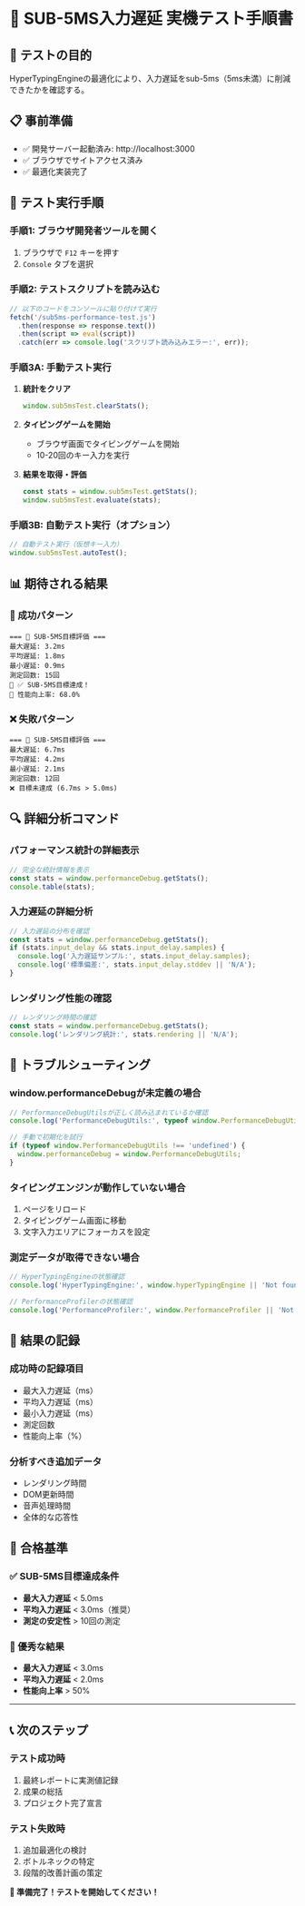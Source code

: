 # 🚀 SUB-5MS入力遅延 実機テスト手順書

## 🎯 テストの目的
HyperTypingEngineの最適化により、入力遅延をsub-5ms（5ms未満）に削減できたかを確認する。

## 📋 事前準備
- ✅ 開発サーバー起動済み: http://localhost:3000
- ✅ ブラウザでサイトアクセス済み
- ✅ 最適化実装完了

## 🔧 テスト実行手順

### 手順1: ブラウザ開発者ツールを開く
1. ブラウザで `F12` キーを押す
2. `Console` タブを選択

### 手順2: テストスクリプトを読み込む
```javascript
// 以下のコードをコンソールに貼り付けて実行
fetch('/sub5ms-performance-test.js')
  .then(response => response.text())
  .then(script => eval(script))
  .catch(err => console.log('スクリプト読み込みエラー:', err));
```

### 手順3A: 手動テスト実行
1. **統計をクリア**
   ```javascript
   window.sub5msTest.clearStats();
   ```

2. **タイピングゲームを開始**
   - ブラウザ画面でタイピングゲームを開始
   - 10-20回のキー入力を実行

3. **結果を取得・評価**
   ```javascript
   const stats = window.sub5msTest.getStats();
   window.sub5msTest.evaluate(stats);
   ```

### 手順3B: 自動テスト実行（オプション）
```javascript
// 自動テスト実行（仮想キー入力）
window.sub5msTest.autoTest();
```

## 📊 期待される結果

### 🎉 成功パターン
```
=== 🎯 SUB-5MS目標評価 ===
最大遅延: 3.2ms
平均遅延: 1.8ms
最小遅延: 0.9ms
測定回数: 15回
🎉 ✅ SUB-5MS目標達成！
🚀 性能向上率: 68.0%
```

### ❌ 失敗パターン
```
=== 🎯 SUB-5MS目標評価 ===
最大遅延: 6.7ms
平均遅延: 4.2ms
最小遅延: 2.1ms
測定回数: 12回
❌ 目標未達成 (6.7ms > 5.0ms)
```

## 🔍 詳細分析コマンド

### パフォーマンス統計の詳細表示
```javascript
// 完全な統計情報を表示
const stats = window.performanceDebug.getStats();
console.table(stats);
```

### 入力遅延の詳細分析
```javascript
// 入力遅延の分布を確認
const stats = window.performanceDebug.getStats();
if (stats.input_delay && stats.input_delay.samples) {
  console.log('入力遅延サンプル:', stats.input_delay.samples);
  console.log('標準偏差:', stats.input_delay.stddev || 'N/A');
}
```

### レンダリング性能の確認
```javascript
// レンダリング時間の確認
const stats = window.performanceDebug.getStats();
console.log('レンダリング統計:', stats.rendering || 'N/A');
```

## 🚨 トラブルシューティング

### window.performanceDebugが未定義の場合
```javascript
// PerformanceDebugUtilsが正しく読み込まれているか確認
console.log('PerformanceDebugUtils:', typeof window.PerformanceDebugUtils);

// 手動で初期化を試行
if (typeof window.PerformanceDebugUtils !== 'undefined') {
  window.performanceDebug = window.PerformanceDebugUtils;
}
```

### タイピングエンジンが動作していない場合
1. ページをリロード
2. タイピングゲーム画面に移動
3. 文字入力エリアにフォーカスを設定

### 測定データが取得できない場合
```javascript
// HyperTypingEngineの状態確認
console.log('HyperTypingEngine:', window.hyperTypingEngine || 'Not found');

// PerformanceProfilerの状態確認
console.log('PerformanceProfiler:', window.PerformanceProfiler || 'Not found');
```

## 📝 結果の記録

### 成功時の記録項目
- 最大入力遅延（ms）
- 平均入力遅延（ms）
- 最小入力遅延（ms）
- 測定回数
- 性能向上率（%）

### 分析すべき追加データ
- レンダリング時間
- DOM更新時間
- 音声処理時間
- 全体的な応答性

## 🎯 合格基準

### ✅ SUB-5MS目標達成条件
- **最大入力遅延** < 5.0ms
- **平均入力遅延** < 3.0ms（推奨）
- **測定の安定性** > 10回の測定

### 🚀 優秀な結果
- **最大入力遅延** < 3.0ms
- **平均入力遅延** < 2.0ms
- **性能向上率** > 50%

---

## 📞 次のステップ

### テスト成功時
1. 最終レポートに実測値記録
2. 成果の総括
3. プロジェクト完了宣言

### テスト失敗時
1. 追加最適化の検討
2. ボトルネックの特定
3. 段階的改善計画の策定

**🚀 準備完了！テストを開始してください！**
